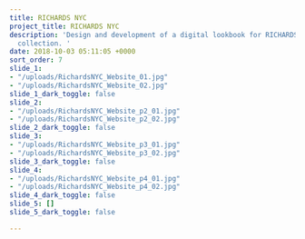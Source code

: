 ```yaml
---
title: RICHARDS NYC
project_title: RICHARDS NYC
description: 'Design and development of a digital lookbook for RICHARDS NYC''s 2015
  collection. '
date: 2018-10-03 05:11:05 +0000
sort_order: 7
slide_1:
- "/uploads/RichardsNYC_Website_01.jpg"
- "/uploads/RichardsNYC_Website_02.jpg"
slide_1_dark_toggle: false
slide_2:
- "/uploads/RichardsNYC_Website_p2_01.jpg"
- "/uploads/RichardsNYC_Website_p2_02.jpg"
slide_2_dark_toggle: false
slide_3:
- "/uploads/RichardsNYC_Website_p3_01.jpg"
- "/uploads/RichardsNYC_Website_p3_02.jpg"
slide_3_dark_toggle: false
slide_4:
- "/uploads/RichardsNYC_Website_p4_01.jpg"
- "/uploads/RichardsNYC_Website_p4_02.jpg"
slide_4_dark_toggle: false
slide_5: []
slide_5_dark_toggle: false

---
```

